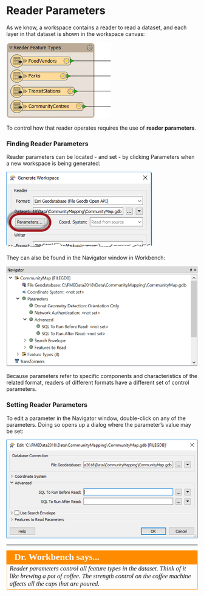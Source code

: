 # Reader Parameters ##
As we know, a workspace contains a reader to read a dataset, and each layer in that dataset is shown in the workspace canvas:

![](./Images/Img1.045.ReaderFTs.png)

To control how that reader operates requires the use of **reader parameters**.


### Finding Reader Parameters ###
Reader parameters can be located - and set - by clicking Parameters when a new workspace is being generated:

![](./Images/Img1.046.ReaderParamsGen.png)

They can also be found in the Navigator window in Workbench:

![](./Images/Img1.047.ReaderParamsNav.png)

Because parameters refer to specific components and characteristics of the related format, readers of different formats have a different set of control parameters.


### Setting Reader Parameters ###
To edit a parameter in the Navigator window, double-click on any of the parameters. Doing so opens up a dialog where the parameter’s value may be set:

![](./Images/Img1.048.ReaderParamsSet.png)

---

<!--Person X Says Section-->

<table style="border-spacing: 0px">
<tr>
<td style="vertical-align:middle;background-color:darkorange;border: 2px solid darkorange">
<i class="fa fa-quote-left fa-lg fa-pull-left fa-fw" style="color:white;padding-right: 12px;vertical-align:text-top"></i>
<span style="color:white;font-size:x-large;font-weight: bold;font-family:serif">Dr. Workbench says...</span>
</td>
</tr>

<tr>
<td style="border: 1px solid darkorange">
<span style="font-family:serif; font-style:italic; font-size:larger">
Reader parameters control all feature types in the dataset. Think of it like brewing a pot of coffee. The strength control on the coffee machine affects all the cups that are poured.
</span>
</td>
</tr>
</table>
